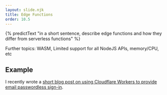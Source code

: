 ```yaml
---
layout: slide.njk
title: Edge Functions
order: 10.5
---
```


{% predictText "in a short sentence, describe edge functions and how they differ from serverless functions" %}

Further topics: WASM, Limited support for all NodeJS APIs, memory/CPU, etc

## Example

I recently wrote a [short blog post on using Cloudflare Workers to provide email passwordless sign-in](https://justin.poehnelt.com/posts/email-magiclink-with-cloudflare-functions/).
